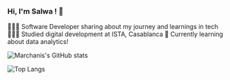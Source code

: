 ### Hi, I'm Salwa !  👋

👩🏻‍💻 Software Developer sharing about my journey and learnings in tech
👩🏻‍🎓 Studied digital development at ISTA, Casablanca
💭 Currently learning about data analytics!


![Marchanis's GitHub stats](https://github-readme-stats.vercel.app/api?username=Marchanis&show_icons=true&theme=radical)

![Top Langs](https://github-readme-stats.vercel.app/api/top-langs/?username=Marchanis&size_weight=0.5&count_weight=0.5)














